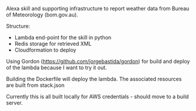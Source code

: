 Alexa skill and supporting infrastructure to report weather
data from Bureau of Meteorology (bom.gov.au).

Structure:

  - Lambda end-point for the skill in python
  - Redis storage for retrieved XML
  - Cloudformation to deploy

Using Gordon (https://github.com/jorgebastida/gordon) for build and deploy
of the lambda because I want to try it out.

Building the Dockerfile will deploy the lambda. The associated resources
are built from stack.json

Currently this is all built locally for AWS credentials - should move to
a build server.